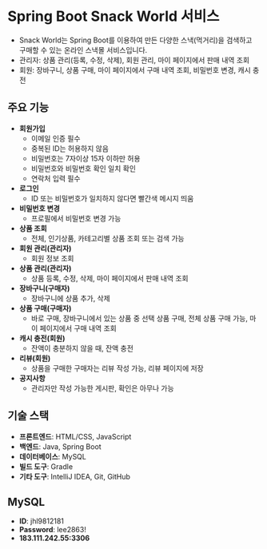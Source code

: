 # Spring Boot Snack World 서비스

- Snack World는 Spring Boot를 이용하여 만든 다양한 스낵(먹거리)을 검색하고 구매할 수 있는 온라인 스낵몰 서비스입니다.
- 관리자: 상품 관리(등록, 수정, 삭제), 회원 관리, 마이 페이지에서 판매 내역 조회
- 회원: 장바구니, 상품 구매, 마이 페이지에서 구매 내역 조회, 비밀번호 변경, 캐시 충전

## 주요 기능
- **회원가입**
  - 이메일 인증 필수
  - 중복된 ID는 허용하지 않음
  - 비밀번호는 7자이상 15자 이하만 허용
  - 비밀번호와 비밀번호 확인 일치 확인
  - 연락처 입력 필수
- **로그인**
  - ID 또는 비밀번호가 일치하지 않다면 빨간색 메시지 띄움
- **비밀번호 변경**
  - 프로필에서 비밀번호 변경 가능
- **상품 조회**
  - 전체, 인기상품, 카테고리별 상품 조회 또는 검색 가능
- **회원 관리(관리자)**
  - 회원 정보 조회
- **상품 관리(관리자)**
  - 상품 등록, 수정, 삭제, 마이 페이지에서 판매 내역 조회
- **장바구니(구매자)**
  - 장바구니에 상품 추가, 삭제
- **상품 구매(구매자)**
  - 바로 구매, 장바구니에서 있는 상품 중 선택 상품 구매, 전체 상품 구매 가능, 마이 페이지에서 구매 내역 조회
- **캐시 충전(회원)**
  - 잔액이 충분하지 않을 때, 잔액 충전
- **리뷰(회원)**
  - 상품을 구매한 구매자는 리뷰 작성 가능, 리뷰 페이지에 저장
- **공지사항**
  - 관리자만 작성 가능한 게시판, 확인은 아무나 가능

## 기술 스택
- **프론트엔드**: HTML/CSS, JavaScript
- **백엔드**: Java, Spring Boot
- **데이터베이스**: MySQL
- **빌드 도구**: Gradle
- **기타 도구**: IntelliJ IDEA, Git, GitHub

## MySQL
- **ID**: jhl9812181
- **Password**: lee2863!
- **183.111.242.55:3306**
